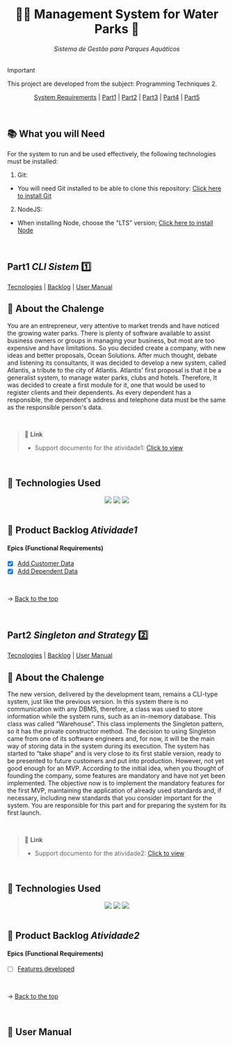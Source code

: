 
<div align="center" id=topo>

<h1> 🏄‍♂️ Management System for Water Parks 🌊 </h1> 
<h6>Sistema de Gestão para Parques Aquáticos</h6>

</div>

> [!IMPORTANT]
> This project are developed from the subject: Programming Techniques 2.

<div align="center" id=topo>
<p>
    <a href="req">System Requirements</a> | 
    <a href="#atividades1">Part1</a> | 
    <a href="#atividades2">Part2</a> | 
    <a href="#atividades3">Part3</a> | 
    <a href="#atividades4">Part4</a> |
    <a href="#atividades5">Part5</a> 
</p>


</div>

<br>

<span id="req">
  
## 📚 What you will Need

For the system to run and be used effectively, the following technologies must be installed:

1. Git:
  - You will need Git installed to be able to clone this repository: [Click here to install Git](https://git-scm.com/downloads) 

2. NodeJS:
  - When installing Node, choose the "LTS" version; [Click here to install Node](https://nodejs.org/en)





<br>

<span id="atividades1">

## Part1 *CLI Sistem* 1️⃣
<p>
    <a href="#tec">Tecnologies</a> | 
    <a href="#backlog">Backlog</a> | 
    <a href="#manual">User Manual</a> 
</p>

## :pushpin: About the Chalenge
You are an entrepreneur, very attentive to market trends and have noticed the growing
water parks. There is plenty of software available to assist business owners or groups in
managing your business, but most are too expensive and have limitations. So you decided
create a company, with new ideas and better proposals, Ocean Solutions. After much thought, debate and listening
its consultants, it was decided to develop a new system, called Atlantis, a tribute to the city of Atlantis.
Atlantis' first proposal is that it be a generalist system, to manage water parks, clubs and hotels. Therefore,
It was decided to create a first module for it, one that would be used to register clients and their dependents. As every dependent has a
responsible, the dependent's address and telephone data must be the same as the responsible person's data.


 
<br>

> 🔗 **Link** <br>
> - Support documento for the atividade1: [Click to view](https://github.com/b4hia/Atlantis/tree/main/documents/atvi-atl.pdf)
    
<br>
  
<span id="tec">

## 🔌 Technologies Used

<div align="center">
<img src="https://img.shields.io/badge/Node.js-339933?style=for-the-badge&logo=nodedotjs&logoColor=white"/>
<img src="https://img.shields.io/badge/JavaScript-323330?style=for-the-badge&logo=javascript&logoColor=F7DF1E"/>
<img src="https://img.shields.io/badge/TypeScript-007ACC?style=for-the-badge&logo=typescript&logoColor=white"/>
</div>

<br>

<span id="backlog">

## 🌱 Product Backlog *Atividade1*

 #### Epics (Functional Requirements) 

- [x] [Add Customer Data](https://github.com/b4hia/Atlantis/issues/1)
- [x] [Add Dependent Data](https://github.com/b4hia/Atlantis/issues/2)

<br>


→ [Back to the top](#topo)

<br>

<span id="atividades2">

## Part2 *Singleton and Strategy* 2️⃣
<p>
    <a href="#tec">Tecnologies</a> | 
    <a href="#backlog">Backlog</a> | 
    <a href="#manual">User Manual</a> 
</p>

## :pushpin: About the Chalenge
The new version, delivered by the development team, remains a CLI-type system,
just like the previous version. In this system there is no communication with any DBMS, therefore,
a class was used to store information while the system runs, such as
an in-memory database. This class was called “Warehouse”. This class
implements the Singleton pattern, so it has the private constructor method. The decision to
using Singleton came from one of its software engineers and, for now, it will be the main
way of storing data in the system during its execution.
The system has started to “take shape” and is very close to its first stable version,
ready to be presented to future customers and put into production. However, not yet
good enough for an MVP. According to the initial idea, when you thought of
founding the company, some features are mandatory and have not yet been implemented.
The objective now is to implement the mandatory features for the first MVP, maintaining
the application of already used standards and, if necessary, including new standards that you
consider important for the system. You are responsible for this part and for preparing the
system for its first launch.


 
<br>

> 🔗 **Link** <br>
> - Support documento for the atividade2: [Click to view](https://github.com/b4hia/Atlantis/tree/main/documents/atvii-atl.pdf)
    
<br>
  
<span id="tec">

## 🔌 Technologies Used

<div align="center">
<img src="https://img.shields.io/badge/Node.js-339933?style=for-the-badge&logo=nodedotjs&logoColor=white"/>
<img src="https://img.shields.io/badge/JavaScript-323330?style=for-the-badge&logo=javascript&logoColor=F7DF1E"/>
<img src="https://img.shields.io/badge/TypeScript-007ACC?style=for-the-badge&logo=typescript&logoColor=white"/>
</div>

<br>

<span id="backlog">

## 🌱 Product Backlog *Atividade2*

 #### Epics (Functional Requirements) 

- [ ] [Features developed](https://github.com/b4hia/Atlantis/issues/4)

<br>


→ [Back to the top](#topo)

<br>

<span id="manual">

## :scroll: User Manual 
